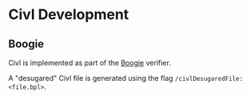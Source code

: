 # Civl Development

## Boogie

Civl is implemented as part of the
[Boogie](https://github.com/boogie-org/boogie) verifier.

A "desugared" Civl file is generated using the flag
`/civlDesugaredFile:<file.bpl>`.
